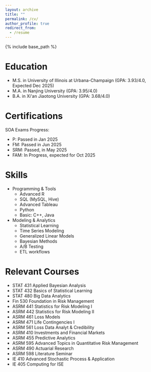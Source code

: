```yaml
---
layout: archive
title: ""
permalink: /cv/
author_profile: true
redirect_from:
  - /resume
---
```


{% include base_path %}

Education
======
* M.S. in University of Illinois at Urbana-Champaign (GPA: 3.93/4.0, Expected Dec 2025)
* M.A. in Nanjing University (GPA: 3.95/4.0)
* B.A. in Xi'an Jiaotong University (GPA: 3.68/4.0)

Certifications
======
SOA Exams Progress:
* P: Passed in Jan 2025
* FM: Passed in Jun 2025
* SRM: Passed, in May 2025
* FAM: In Progress, expected for Oct 2025

Skills
======
* Programming & Tools
  * Advanced R
  * SQL (MySQL, Hive)
  * Advanced Tableau
  * Python
  * Basic: C++, Java
* Modeling & Analytics
  * Statistical Learning
  * Time Series Modeling
  * Generalized Linear Models
  * Bayesian Methods
  * A/B Testing
  * ETL workflows

Relevant Courses
======
* STAT 431 Applied Bayesian Analysis
* STAT 432 Basics of Statistical Learning
* STAT 480 Big Data Analytics
* Fin 530 Foundation in Risk Management
* ASRM 441 Statistics for Risk Modeling I
* ASRM 442 Statistics for Risk Modeling II
* ASRM 461 Loss Models
* ASRM 471 Life Contingencies I
* ASRM 561 Loss Data Analyt & Credibility
* ASRM 410 Investments and Financial Markets
* ASRM 455 Predictive Analytics
* ASRM 595 Advanced Topics in Quantitative Risk Management
* ASRM 490 Actuarial Research
* ASRM 598 Literature Seminar
* IE 410 Advanced Stochastic Process & Application
* IE 405 Computing for ISE
